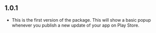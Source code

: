 ## 1.0.1

* This is the first version of the package. This will show a basic popup whenever you publish a new update of your app on Play Store.
